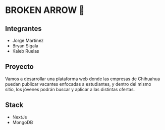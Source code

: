 # BROKEN ARROW :dart:

## Integrantes
 - Jorge Martínez
 - Bryan Sigala
 - Kaleb Ruelas

## Proyecto
Vamos a desarrollar una plataforma web donde las empresas de Chihuahua puedan publicar vacantes enfocadas a estudiantes, y dentro del mismo sitio, los jóvenes podrán buscar y aplicar a las distintas ofertas.

## Stack
 - NextJs
 - MongoDB
